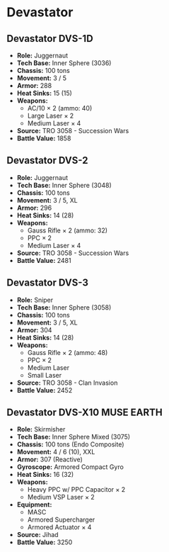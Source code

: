 # Devastator
## Devastator DVS-1D
- **Role:** Juggernaut
- **Tech Base:** Inner Sphere (3036)
- **Chassis:** 100 tons
- **Movement:** 3 / 5
- **Armor:** 288
- **Heat Sinks:** 15 (15)
- **Weapons:**
  - AC/10 × 2 (ammo: 40)
  - Large Laser × 2
  - Medium Laser × 4
- **Source:** TRO 3058 - Succession Wars
- **Battle Value:** 1858

## Devastator DVS-2
- **Role:** Juggernaut
- **Tech Base:** Inner Sphere (3048)
- **Chassis:** 100 tons
- **Movement:** 3 / 5, XL
- **Armor:** 296
- **Heat Sinks:** 14 (28)
- **Weapons:**
  - Gauss Rifle × 2 (ammo: 32)
  - PPC × 2
  - Medium Laser × 4
- **Source:** TRO 3058 - Succession Wars
- **Battle Value:** 2481

## Devastator DVS-3
- **Role:** Sniper
- **Tech Base:** Inner Sphere (3058)
- **Chassis:** 100 tons
- **Movement:** 3 / 5, XL
- **Armor:** 304
- **Heat Sinks:** 14 (28)
- **Weapons:**
  - Gauss Rifle × 2 (ammo: 48)
  - PPC × 2
  - Medium Laser
  - Small Laser
- **Source:** TRO 3058 - Clan Invasion
- **Battle Value:** 2452

## Devastator DVS-X10 MUSE EARTH
- **Role:** Skirmisher
- **Tech Base:** Inner Sphere Mixed (3075)
- **Chassis:** 100 tons (Endo Composite)
- **Movement:** 4 / 6 (10), XXL
- **Armor:** 307 (Reactive)
- **Gyroscope:** Armored Compact Gyro
- **Heat Sinks:** 16 (32)
- **Weapons:**
  - Heavy PPC w/ PPC Capacitor × 2
  - Medium VSP Laser × 2
- **Equipment:**
  - MASC
  - Armored Supercharger
  - Armored Actuator × 4
- **Source:** Jihad
- **Battle Value:** 3250

